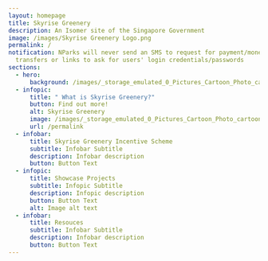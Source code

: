 ```yaml
---
layout: homepage
title: Skyrise Greenery
description: An Isomer site of the Singapore Government
image: /images/Skyrise Greenery Logo.png
permalink: /
notification: NParks will never send an SMS to request for payment/money
  transfers or links to ask for users' login credentials/passwords
sections:
  - hero:
      background: /images/_storage_emulated_0_Pictures_Cartoon_Photo_cartoon1678976468186.jpg
  - infopic:
      title: " What is Skyrise Greenery?"
      button: Find out more!
      alt: Skyrise Greenery
      image: /images/_storage_emulated_0_Pictures_Cartoon_Photo_cartoon1678975724895.jpg
      url: /permalink
  - infobar:
      title: Skyrise Greenery Incentive Scheme
      subtitle: Infobar Subtitle
      description: Infobar description
      button: Button Text
  - infopic:
      title: Showcase Projects
      subtitle: Infopic Subtitle
      description: Infopic description
      button: Button Text
      alt: Image alt text
  - infobar:
      title: Resouces
      subtitle: Infobar Subtitle
      description: Infobar description
      button: Button Text
---
```

